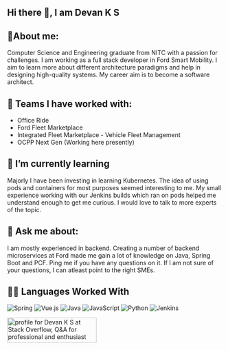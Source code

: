 ## Hi there 👋, I am Devan K S

## 🎯About me:

Computer Science and Engineering graduate from NITC with a passion for challenges. I am working as a full stack developer in Ford Smart Mobility. I aim to learn more about different architecture paradigms and help in designing high-quality systems. My career aim is to become a software architect.

## 🔭 Teams I have worked with:
* Office Ride
* Ford Fleet Marketplace
* Integrated Fleet Marketplace - Vehicle Fleet Management
* OCPP Next Gen (Working here presently)

## 🌱 I’m currently learning 

Majorly I have been investing in learning Kubernetes. The idea of using pods and containers for most purposes seemed interesting to me.
My small experience working with our Jenkins builds which ran on pods helped me understand enough to get me curious.
I would love to talk to more experts of the topic.

## 💬 Ask me about:

I am mostly experienced in backend. Creating a number of backend microservices at Ford made me gain a lot of knowledge on Java, Spring Boot and PCF.
Ping me if you have any questions on it. If I am not sure of your questions, I can atleast point to the right SMEs.

## 👨‍💻 Languages Worked With
![Spring](https://img.shields.io/badge/spring-%236DB33F.svg?style=for-the-badge&logo=spring&logoColor=white)
![Vue.js](https://img.shields.io/badge/vuejs-%2335495e.svg?style=for-the-badge&logo=vuedotjs&logoColor=%234FC08D)
![Java](https://img.shields.io/badge/java-%23ED8B00.svg?style=for-the-badge&logo=java&logoColor=white)
![JavaScript](https://img.shields.io/badge/javascript-%23323330.svg?style=for-the-badge&logo=javascript&logoColor=%23F7DF1E)
![Python](https://img.shields.io/badge/python-3670A0?style=for-the-badge&logo=python&logoColor=ffdd54)
![Jenkins](https://img.shields.io/badge/jenkins-%232C5263.svg?style=for-the-badge&logo=jenkins&logoColor=white)


<a href="https://stackoverflow.com/users/13027997/devan-k-s"><img src="https://stackoverflow.com/users/flair/13027997.png?theme=dark" width="208" height="58" alt="profile for Devan K S at Stack Overflow, Q&amp;A for professional and enthusiast programmers" title="profile for Devan K S at Stack Overflow, Q&amp;A for professional and enthusiast programmers"></a>

<!--
**devanks/devanks** is a ✨ _special_ ✨ repository because its `README.md` (this file) appears on your GitHub profile.

Here are some ideas to get you started:

- 
- 👯 I’m looking to collaborate on ...
- 🤔 I’m looking for help with ...
- 📫 How to reach me: ...
- 😄 Pronouns: ...
- ⚡ Fun fact: ...
-->
